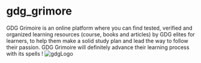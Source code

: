 # gdg_grimore
GDG Grimoire is an online platform where you can find tested, verified and organized learning resources (course, books and articles) by GDG elites for learners, to help them make a solid study plan and lead the way to follow their passion. GDG Grimoire will definitely advance their learning process with its spells !
![gdgLogo](https://user-images.githubusercontent.com/78237871/151633794-ccb7ee50-c0b5-4d57-b259-537c45225f75.png)
